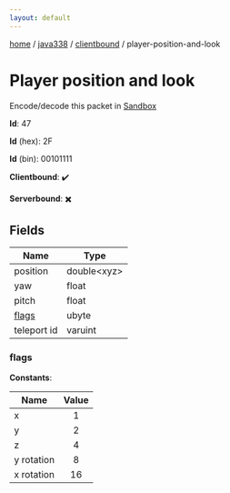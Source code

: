 ```yaml
---
layout: default
---
```


[home](/)  /  [java338](/protocol/java338)  /  [clientbound](/protocol/java338/clientbound)  /  player-position-and-look

# Player position and look

Encode/decode this packet in [Sandbox](../../../sandbox/java338#Clientbound.PlayerPositionAndLook)

**Id**: 47

**Id** (hex): 2F

**Id** (bin): 00101111

**Clientbound**: ✔️

**Serverbound**: ✖️

## Fields

Name | Type
---|---
position | double&lt;xyz&gt;
yaw | float
pitch | float
[flags](#flags) | ubyte
teleport id | varuint

### flags

**Constants**:

Name | Value
---|:---:
x | 1
y | 2
z | 4
y rotation | 8
x rotation | 16
